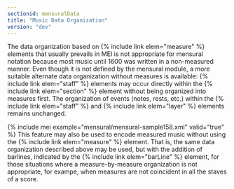 ```yaml
---
sectionid: mensuralData
title: "Music Data Organization"
version: "dev"
---
```


The data organization based on {% include link elem="measure" %} elements that usually prevails
in MEI is not appropriate for mensural notation because most music until 1600 was
written in a
non-measured manner. Even though it is not defined by the mensural module, a more
suitable
alternate data organization without measures is available: {% include link elem="staff" %}
elements may occur directly within the {% include link elem="section" %} element without being
organized into measures first. The organization of events (notes, rests, etc.) within
the {% include link elem="staff" %} and {% include link elem="layer" %} elements remains unchanged.

{% include mei example="mensural/mensural-sample158.xml" valid="true" %}
This feature may also be used to encode measured music without using the {% include link elem="measure" %} element. That is, the same data organization described above may be used, but
with the addition of barlines, indicated by the {% include link elem="barLine" %} element, for
those situations where a measure-by-measure organization is not appropriate, for exampe,
when
measures are not coincident in all the staves of a score.

